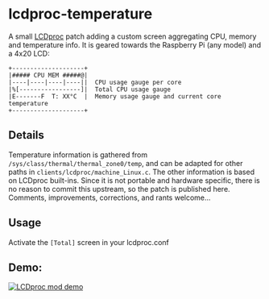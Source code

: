 lcdproc-temperature
=============
A small [LCDproc](http://lcdproc.omnipotent.net/) patch adding a custom screen aggregating CPU, memory and temperature info. It is geared towards the Raspberry Pi (any model) and a 4x20 LCD:
```
+--------------------+
|##### CPU MEM #####@|
|----|----|----|----||  CPU usage gauge per core
|%[-----------------]|  Total CPU usage gauge
|E-------F  T: XX°C  |  Memory usage gauge and current core temperature
+--------------------+
```

Details
------------
Temperature information is gathered from `/sys/class/thermal/thermal_zone0/temp`, and can be adapted for other paths in `clients/lcdproc/machine_Linux.c`. The other information is based on LCDproc built-ins.
Since it is not portable and hardware specific, there is no reason to commit this upstream, so the patch is published here. Comments, improvements, corrections, and rants welcome...

Usage
------------
Activate the `[Total]` screen in your lcdproc.conf

Demo:
------------
[![LCDproc mod demo](https://img.youtube.com/vi/_GWDRugxmTc/0.jpg)](https://www.youtube.com/watch?v=_GWDRugxmTc)
